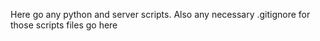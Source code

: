 Here go any python and server scripts. Also any necessary .gitignore for those scripts files go here